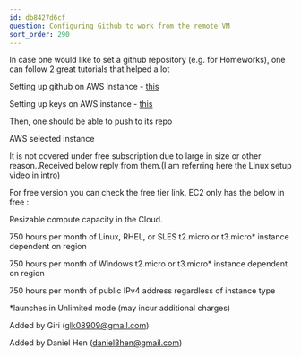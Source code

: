 ```yaml
---
id: db8427d6cf
question: Configuring Github to work from the remote VM
sort_order: 290
---
```


In case one would like to set a github repository (e.g. for Homeworks), one can follow 2 great tutorials that helped a lot

Setting up github on AWS instance - [this](https://gist.github.com/matthewoden/b29353e266c554e04be8ea2058bcc2a0)

Setting up keys on AWS instance - [this](https://docs.github.com/en/authentication/connecting-to-github-with-ssh/generating-a-new-ssh-key-and-adding-it-to-the-ssh-agent)

Then, one should be able to push to its repo

AWS selected instance

It is not covered under free subscription due to large in size or other reason..Received below reply from them.(I am referring here the Linux setup video in intro)

For free version you can check the free tier link. EC2 only has the below in free :

Resizable compute capacity in the Cloud.

750 hours per month of Linux, RHEL, or SLES t2.micro or t3.micro* instance dependent on region

750 hours per month of Windows t2.micro or t3.micro* instance dependent on region

750 hours per month of public IPv4 address regardless of instance type

*launches in Unlimited mode (may incur additional charges)

Added by Giri (glk08909@gmail.com)

Added by Daniel Hen ([daniel8hen@gmail.com](mailto:daniel8hen@gmail.com))

